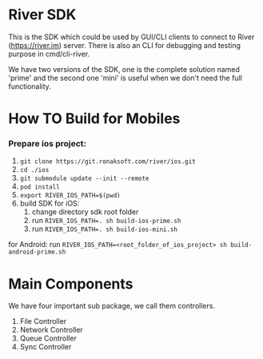 # River SDK
This is the SDK which could be used by GUI/CLI clients to connect to River (https://river.im) server.
There is also an CLI for debugging and testing purpose in cmd/cli-river.

We have two versions of the SDK, one is the complete solution named 'prime' and the second one 'mini'
is useful when we don't need the full functionality.

# How TO Build for Mobiles
### Prepare ios project:
1. `git clone https://git.ronaksoft.com/river/ios.git`
2. `cd ./ios`
3. `git submodule update --init --remote`
4. `pod install`
5. `export RIVER_IOS_PATH=$(pwd)`   
6. build SDK for iOS:
   1. change directory sdk root folder
   2. run `RIVER_IOS_PATH=. sh build-ios-prime.sh`
   3. run `RIVER_IOS_PATH=. sh build-ios-mini.sh`

for Android:
run `RIVER_IOS_PATH=<root_folder_of_ios_project> sh build-android-prime.sh`



# Main Components
We have four important sub package, we call them controllers.
1. File Controller
2. Network Controller
3. Queue Controller
4. Sync Controller

